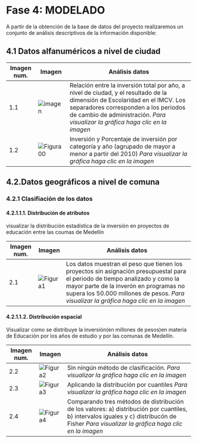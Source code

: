 # Fase 4: MODELADO

A partir de la obtención de la base de datos del proyecto realizaremos un conjunto de análisis descriptivos de la información disponible:
## 4.1 Datos alfanuméricos a nivel de ciudad

|Imagen num.|Imagen|Análisis datos|
|-------|-------|-------|
|1.1|![imagen](https://user-images.githubusercontent.com/45660997/68557427-bd908700-0403-11ea-813c-646e94334bfc.png)|Relación entre la inversión total por año, a nivel de ciudad, y el resultado de la dimensión de Escolaridad en el IMCV. Los separadores corresponden a los periodos de cambio de administración. *Para visualizar la gráfica haga clic en la imagen*|
|1.2|![Figura00](https://user-images.githubusercontent.com/45660997/68557921-5673d200-0405-11ea-9dbd-29ccc9247b85.PNG)|Inversión y Porcentaje de inversión por categoría y año (agrupado de mayor a menor a partir del 2010) *Para visualizar la gráfica haga clic en la imagen*|

## 4.2.Datos geográficos a nivel de comuna
### 4.2.1 Clasifiación de los datos
#### 4.2.1.1.1. Distribución de atributos
visualizar la distribución estadística de la inversión en proyectos de educación entre las coumas de Medellín

|Imagen num.|Imagen|Análisis datos|
|-------|-------|-------|
|2.1|![Figura1](https://user-images.githubusercontent.com/45660997/68547769-6367d580-03b3-11ea-9d7f-ffcea615effe.PNG)|Los datos muestran el peso que tienen los proyectos sin asignación presupuestal para el periodo de tiempo analizado y como la mayor parte de la inverón en programas no supera los 50.000 millones de pesos. *Para visualizar la gráfica haga clic en la imagen* 

#### 4.2.1.1.2. Distribución espacial
Visualizar como se distribuye la inversión(en millones de pesos)en materia de Educación por los años de estudio y por las comunas de Medellín.

|Imagen num.|Imagen|Análisis datos|
|-------|-------|-------|
|2.2|![Figura2](https://user-images.githubusercontent.com/45660997/68556835-d435de80-0401-11ea-92b7-4c27117b1b75.PNG)|Sin ningún método de clasificación. *Para visualizar la gráfica haga clic en la imagen*|
|2.3|![Figura3](https://user-images.githubusercontent.com/45660997/68556839-d6983880-0401-11ea-8f91-062f528dcc10.PNG)|Aplicando la distribución por cuantiles *Para visualizar la gráfica haga clic en la imagen*
|2.4|![Figura4](https://user-images.githubusercontent.com/45660997/68584670-3e747080-044e-11ea-9f69-8556fa7bca10.PNG)|Comparando tres métodos de distribución de los valores: a) distribución por cuantiles, b) intervalos iguales y c) distribucón de Fisher *Para visualizar la gráfica haga clic en la imagen*



